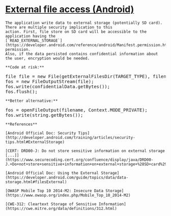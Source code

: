 # [External file access (Android)](https://find-sec-bugs.github.io/bugs.htm#ANDROID_EXTERNAL_FILE_ACCESS)

    The application write data to external storage (potentially SD card). There are multiple security implication to this
    action. First, file store on SD card will be accessible to the application having the
    [`READ_EXTERNAL_STORAGE`](https://developer.android.com/reference/android/Manifest.permission.html#READ_EXTERNAL_STORAGE) permission.
    Also, if the data persisted contains confidential information about the user, encryption would be needed.

    **Code at risk:**  

<pre>
file file = new File(getExternalFilesDir(TARGET_TYPE), filename);
fos = new FileOutputStream(file);
fos.write(confidentialData.getBytes());
fos.flush();
</pre>

    **Better alternative:**  

<pre>
fos = openFileOutput(filename, Context.MODE_PRIVATE);
fos.write(string.getBytes());
</pre>

    **References**  

    [Android Official Doc: Security Tips](http://developer.android.com/training/articles/security-tips.html#ExternalStorage)  

    [CERT: DRD00-J: Do not store sensitive information on external storage [...]](https://www.securecoding.cert.org/confluence/display/java/DRD00-J.+Do+not+store+sensitive+information+on+external+storage+%28SD+card%29+unless+encrypted+first)  

    [Android Official Doc: Using the External Storage](https://developer.android.com/guide/topics/data/data-storage.html#filesExternal)  

    [OWASP Mobile Top 10 2014-M2: Insecure Data Storage](https://www.owasp.org/index.php/Mobile_Top_10_2014-M2)  

    [CWE-312: Cleartext Storage of Sensitive Information](https://cwe.mitre.org/data/definitions/312.html)